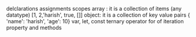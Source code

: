 delclarations
assignments
scopes
array : it is a collection of items (any datatype)
        [1, 2,'harish', true, []]
object: it is a collection of key value pairs
        { 'name': 'harish', 'age': 10}
var, let, const
ternary operator
for of iteration
property and methods



